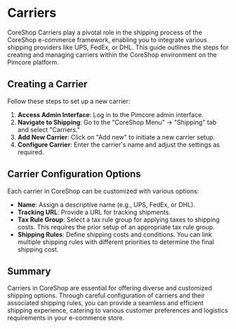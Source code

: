 # Carriers

CoreShop Carriers play a pivotal role in the shipping process of the CoreShop e-commerce framework, enabling you to integrate various shipping providers like UPS, FedEx, or DHL. This guide outlines the steps for creating and managing carriers within the CoreShop environment on the Pimcore platform.

## Creating a Carrier

Follow these steps to set up a new carrier:

1. **Access Admin Interface**: Log in to the Pimcore admin interface.
2. **Navigate to Shipping**: Go to the "CoreShop Menu" -> "Shipping" tab and select "Carriers."
3. **Add New Carrier**: Click on "Add new" to initiate a new carrier setup.
4. **Configure Carrier**: Enter the carrier's name and adjust the settings as required.

## Carrier Configuration Options

Each carrier in CoreShop can be customized with various options:

- **Name**: Assign a descriptive name (e.g., UPS, FedEx, or DHL).
- **Tracking URL**: Provide a URL for tracking shipments.
- **Tax Rule Group**: Select a tax rule group for applying taxes to shipping costs. This requires the prior setup of an appropriate tax rule group.
- **Shipping Rules**: Define shipping costs and conditions. You can link multiple shipping rules with different priorities to determine the final shipping cost.

## Summary

Carriers in CoreShop are essential for offering diverse and customized shipping options. Through careful configuration of carriers and their associated shipping rules, you can provide a seamless and efficient shipping experience, catering to various customer preferences and logistics requirements in your e-commerce store.
